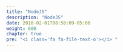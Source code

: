 ```yaml
---
title: "NodeJS"
description: "NodeJS"
date: 2018-02-01T08:58:09-05:00
weight: 600
chapter: true
pre: "<i class='fa fa-file-text-o'></i> "
---
```


